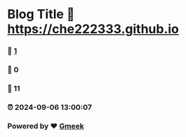 # Blog Title :link: https://che222333.github.io 
### :page_facing_up: [1](https://che222333.github.io/tag.html) 
### :speech_balloon: 0 
### :hibiscus: 11 
### :alarm_clock: 2024-09-06 13:00:07 
### Powered by :heart: [Gmeek](https://github.com/Meekdai/Gmeek)
